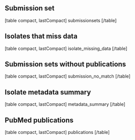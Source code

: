 ## Submission set

[table compact, lastCompact]
submissionsets
[/table]

## Isolates that miss data


[table compact, lastCompact]
isolate_missing_data
[/table]


## Submission sets without publications

[table compact, lastCompact]
submission_no_match
[/table]


## Isolate metadata summary

[table compact, lastCompact]
metadata_summary
[/table]


## PubMed publications

[table compact, lastCompact]
publications
[/table]

